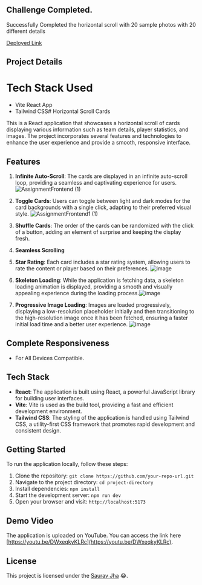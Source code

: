 ## Challenge Completed.
Successfully Completed the horizontal scroll with 20 sample photos with 20 different details

[Deployed Link](https://map-frontend-challenge-01-chi.vercel.app)

## Project Details
# Tech Stack Used
- Vite React App
- Tailwind CSS# Horizontal Scroll Cards

This is a React application that showcases a horizontal scroll of cards displaying various information such as team details, player statistics, and images. The project incorporates several features and technologies to enhance the user experience and provide a smooth, responsive interface.

## Features

1. **Infinite Auto-Scroll**: The cards are displayed in an infinite auto-scroll loop, providing a seamless and captivating experience for users. 
   ![AssignmentFrontend (1)](https://github.com/srvjha/MAP_Frontend_Challenge_01/assets/94675822/f8667d8b-9547-4d28-873a-46c9a75f2b28)


2. **Toggle Cards**: Users can toggle between light and dark modes for the card backgrounds with a single click, adapting to their preferred visual style.
   ![AssignmentFrontend1 (1)](https://github.com/srvjha/MAP_Frontend_Challenge_01/assets/94675822/a5662fb2-9774-449d-86b9-869b88f1fe4d)


3. **Shuffle Cards**: The order of the cards can be randomized with the click of a button, adding an element of surprise and keeping the display fresh.

4. **Seamless Scrolling**

5. **Star Rating**: Each card includes a star rating system, allowing users to rate the content or player based on their preferences. ![image](https://github.com/srvjha/MAP_Frontend_Challenge_01/assets/94675822/ae2872de-acdd-403b-81ce-a3e29c1b5e3c)


6. **Skeleton Loading**: While the application is fetching data, a skeleton loading animation is displayed, providing a smooth and visually appealing experience during the loading process.![image](https://github.com/srvjha/MAP_Frontend_Challenge_01/assets/94675822/7d534a57-3634-4c46-8a6c-cf80df5a038b)


7. **Progressive Image Loading**: Images are loaded progressively, displaying a low-resolution placeholder initially and then transitioning to the high-resolution image once it has been fetched, ensuring a faster initial load time and a better user experience.
   ![image](https://github.com/srvjha/MAP_Frontend_Challenge_01/assets/94675822/6320fa49-ac76-490a-87ec-618e92edd5f6)

## Complete Responsiveness
- For All Devices Compatible.

   

## Tech Stack

- **React**: The application is built using React, a powerful JavaScript library for building user interfaces.
- **Vite**: Vite is used as the build tool, providing a fast and efficient development environment.
- **Tailwind CSS**: The styling of the application is handled using Tailwind CSS, a utility-first CSS framework that promotes rapid development and consistent design.

## Getting Started

To run the application locally, follow these steps:

1. Clone the repository: `git clone https://github.com/your-repo-url.git`
2. Navigate to the project directory: `cd project-directory`
3. Install dependencies: `npm install`
4. Start the development server: `npm run dev`
5. Open your browser and visit: `http://localhost:5173`

## Demo Video

The application is uploaded on YouTube. You can access the link here  [https://youtu.be/DWxeqkyKLRc](https://youtu.be/DWxeqkyKLRc).

## License

This project is licensed under the [Saurav Jha](Saurav_Jha) 😂.


